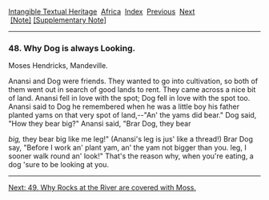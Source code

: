 [Intangible Textual Heritage](../../index)  [Africa](../index) 
[Index](index)  [Previous](jas047)  [Next](jas049)   
 [\[Note\]](jas048n) [\[Supplementary Note\]](jas048n1)

------------------------------------------------------------------------

### 48. Why Dog is always Looking.

Moses Hendricks, Mandeville.

Anansi and Dog were friends. They wanted to go into cultivation, so both
of them went out in search of good lands to rent. They came across a
nice bit of land. Anansi fell in love with the spot; Dog fell in love
with the spot too. Anansi said to Dog he remembered when he was a little
boy his father planted yams on that very spot of land,--"An' the yams
did bear." Dog said, "How they bear big?" Anansi said, "Brar Dog, they
bear

*big,* they bear big like me leg!" (Anansi's leg is jus' like a thread!)
Brar Dog say, "Before I work an' plant yam, an' the yam not bigger than
you. leg, I sooner walk round an' look!" That's the reason why, when
you're eating, a dog 'sure to be looking at you.

------------------------------------------------------------------------

[Next: 49. Why Rocks at the River are covered with Moss.](jas049)
